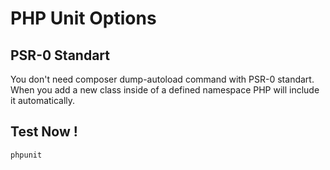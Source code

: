 PHP Unit Options
=====================

## PSR-0 Standart

You don't need composer dump-autoload command with PSR-0 standart. When you add a new class inside 
of a defined namespace PHP will include it automatically.

## Test Now !

```bash
phpunit
```
